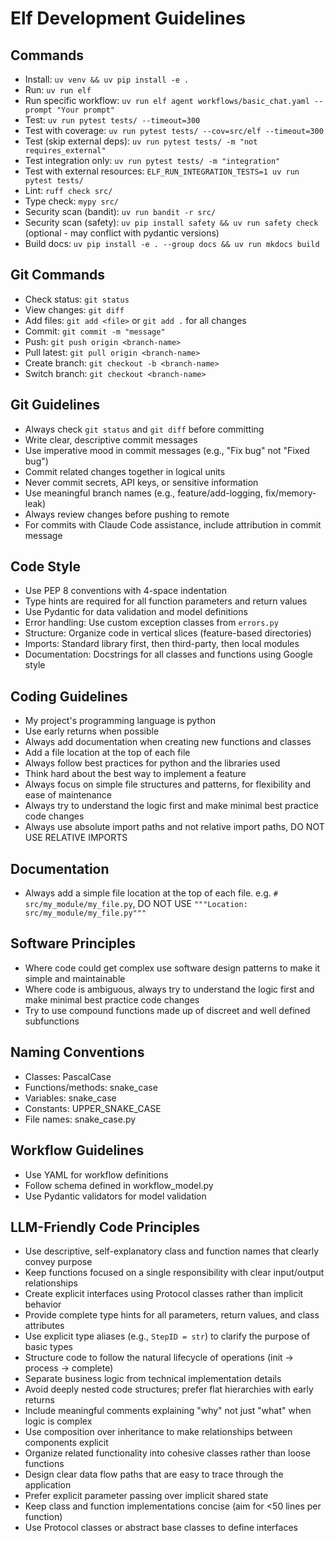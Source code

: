 # Elf Development Guidelines

## Commands
- Install: `uv venv && uv pip install -e .`
- Run: `uv run elf`
- Run specific workflow: `uv run elf agent workflows/basic_chat.yaml --prompt "Your prompt"`
- Test: `uv run pytest tests/ --timeout=300`
- Test with coverage: `uv run pytest tests/ --cov=src/elf --timeout=300`
- Test (skip external deps): `uv run pytest tests/ -m "not requires_external"`
- Test integration only: `uv run pytest tests/ -m "integration"`
- Test with external resources: `ELF_RUN_INTEGRATION_TESTS=1 uv run pytest tests/`
- Lint: `ruff check src/`
- Type check: `mypy src/`
- Security scan (bandit): `uv run bandit -r src/`
- Security scan (safety): `uv pip install safety && uv run safety check` (optional - may conflict with pydantic versions)
- Build docs: `uv pip install -e . --group docs && uv run mkdocs build`

## Git Commands
- Check status: `git status`
- View changes: `git diff`
- Add files: `git add <file>` or `git add .` for all changes
- Commit: `git commit -m "message"`
- Push: `git push origin <branch-name>`
- Pull latest: `git pull origin <branch-name>`
- Create branch: `git checkout -b <branch-name>`
- Switch branch: `git checkout <branch-name>`

## Git Guidelines
- Always check `git status` and `git diff` before committing
- Write clear, descriptive commit messages
- Use imperative mood in commit messages (e.g., "Fix bug" not "Fixed bug")
- Commit related changes together in logical units
- Never commit secrets, API keys, or sensitive information
- Use meaningful branch names (e.g., feature/add-logging, fix/memory-leak)
- Always review changes before pushing to remote
- For commits with Claude Code assistance, include attribution in commit message

## Code Style
- Use PEP 8 conventions with 4-space indentation
- Type hints are required for all function parameters and return values
- Use Pydantic for data validation and model definitions
- Error handling: Use custom exception classes from `errors.py`
- Structure: Organize code in vertical slices (feature-based directories)
- Imports: Standard library first, then third-party, then local modules
- Documentation: Docstrings for all classes and functions using Google style

## Coding Guidelines
- My project's programming language is python
- Use early returns when possible
- Always add documentation when creating new functions and classes
- Add a file location at the top of each file
- Always follow best practices for python and the libraries used
- Think hard about the best way to implement a feature
- Always focus on simple file structures and patterns, for flexibility and ease of maintenance
- Always try to understand the logic first and make minimal best practice code changes
- Always use absolute import paths and not relative import paths, DO NOT USE RELATIVE IMPORTS

## Documentation
- Always add a simple file location at the top of each file. e.g. `# src/my_module/my_file.py`, DO NOT USE `"""Location: src/my_module/my_file.py"""`

## Software Principles
- Where code could get complex use software design patterns to make it simple and maintainable
- Where code is ambiguous, always try to understand the logic first and make minimal best practice code changes
- Try to use compound functions made up of discreet and well defined subfunctions

## Naming Conventions
- Classes: PascalCase
- Functions/methods: snake_case
- Variables: snake_case
- Constants: UPPER_SNAKE_CASE
- File names: snake_case.py

## Workflow Guidelines
- Use YAML for workflow definitions
- Follow schema defined in workflow_model.py
- Use Pydantic validators for model validation

## LLM-Friendly Code Principles
- Use descriptive, self-explanatory class and function names that clearly convey purpose
- Keep functions focused on a single responsibility with clear input/output relationships
- Create explicit interfaces using Protocol classes rather than implicit behavior
- Provide complete type hints for all parameters, return values, and class attributes
- Use explicit type aliases (e.g., `StepID = str`) to clarify the purpose of basic types
- Structure code to follow the natural lifecycle of operations (init → process → complete)
- Separate business logic from technical implementation details
- Avoid deeply nested code structures; prefer flat hierarchies with early returns
- Include meaningful comments explaining "why" not just "what" when logic is complex
- Use composition over inheritance to make relationships between components explicit
- Organize related functionality into cohesive classes rather than loose functions
- Design clear data flow paths that are easy to trace through the application
- Prefer explicit parameter passing over implicit shared state
- Keep class and function implementations concise (aim for <50 lines per function)
- Use Protocol classes or abstract base classes to define interfaces